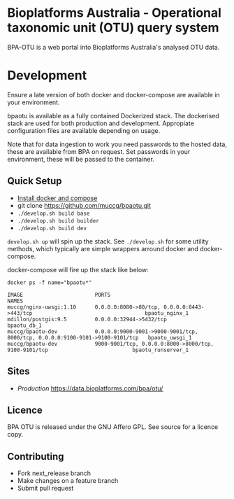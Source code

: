 # Bioplatforms Australia - Operational taxonomic unit (OTU) query system

BPA-OTU is a web portal into Bioplatforms Australia's analysed OTU data.

# Development
Ensure a late version of both docker and docker-compose are available in your environment.

bpaotu is available as a fully contained Dockerized stack. The dockerised stack are used for both production
and development. Appropiate configuration files are available depending on usage.

Note that for data ingestion to work you need passwords to the hosted data, these are available from BPA on request.
Set passwords in your environment, these will be passed to the container.

## Quick Setup

* [Install docker and compose](https://docs.docker.com/compose/install/)
* git clone https://github.com/muccg/bpaotu.git
* `./develop.sh build base`
* `./develop.sh build builder`
* `./develop.sh build dev`

`develop.sh up` will spin up the stack. See `./develop.sh` for some utility methods, which typically are simple 
wrappers arround docker and docker-compose.

docker-compose will fire up the stack like below:
```
docker ps -f name="bpaotu*"

IMAGE                       PORTS                                                                          NAMES
muccg/nginx-uwsgi:1.10      0.0.0.0:8080->80/tcp, 0.0.0.0:8443->443/tcp                                    bpaotu_nginx_1
mdillon/postgis:9.5         0.0.0.0:32944->5432/tcp                                                        bpaotu_db_1
muccg/bpaotu-dev            0.0.0.0:9000-9001->9000-9001/tcp, 8000/tcp, 0.0.0.0:9100-9101->9100-9101/tcp   bpaotu_uwsgi_1
muccg/bpaotu-dev            9000-9001/tcp, 0.0.0.0:8000->8000/tcp, 9100-9101/tcp                           bpaotu_runserver_1
```

## Sites
- *Production* https://data.bioplatforms.com/bpa/otu/

## Licence
BPA OTU is released under the GNU Affero GPL. See source for a licence copy.

## Contributing

* Fork next_release branch
* Make changes on a feature branch
* Submit pull request

